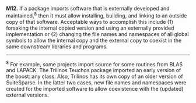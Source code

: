 **M12.** If a package imports software that is externally developed and maintained,<sup>8</sup> then it must allow
installing, building, and linking to an outside copy of that software. Acceptable ways to
accomplish this include (1) forsaking the internal copied version and using an externally provided
implementation or (2) changing the file names and namespaces of all global symbols to allow the
internal copy and the external copy to coexist in the same downstream libraries and programs.

------

<sup>8</sup> For example, some projects import source for some routines from BLAS and LAPACK. The Trilinos Teuchos
package imported an early version of the boost::any class. Also, Trilinos has its own copy of an older version of
SuiteSparse. In the latter two cases, new file names and namespaces were created for the imported software to
allow coexistence with the (updated) external versions.
